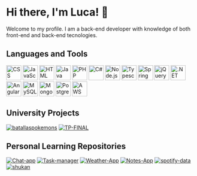 
<!-- Introduction Section -->
<div align="left">
  <h1>Hi there, I'm Luca! 👋</h1>
  <p>Welcome to my profile. I am a back-end developer with knowledge of both front-end and back-end tecnologies.</p>
</div>
<!-- Languages and Tools Section -->
<div align="left">
  <h2>Languages and Tools</h2>
</div>

<div align="left">
  <div>
    <img src="https://cdn.jsdelivr.net/npm/programming-languages-logos/src/css/css.png" alt="CSS" width="40" height="40">
    <img src="https://cdn.jsdelivr.net/npm/programming-languages-logos/src/javascript/javascript.png" alt="JavaScript" width="40" height="40">
    <img src="https://cdn.jsdelivr.net/npm/programming-languages-logos/src/html/html.png" alt="HTML" width="40" height="40">
    <img src="https://cdn.jsdelivr.net/npm/programming-languages-logos/src/java/java.png" alt="Java" width="40" height="40">
    <img src="https://cdn.jsdelivr.net/npm/programming-languages-logos/src/php/php.png" alt="PHP" width="40" height="40">
    <img src="https://cdn.jsdelivr.net/npm/programming-languages-logos/src/csharp/csharp.png" alt="C#" width="40" height="40">
    <img src="https://static-00.iconduck.com/assets.00/node-js-icon-454x512-nztofx17.png" alt="Node.js" width="40" height="40">
    <img src="https://upload.wikimedia.org/wikipedia/commons/thumb/4/4c/Typescript_logo_2020.svg/768px-Typescript_logo_2020.svg.png" alt="Typescript" width="40" height="40">
    <img src="https://www.vectorlogo.zone/logos/springio/springio-icon.svg" alt="Spring Framework" width="40" height="40">
    <img src="https://cdn.iconscout.com/icon/free/png-256/free-jquery-8-1175153.png?f=webp" alt="jQuery" width="40" height="40">
    <img src="https://seeklogo.com/images/M/microsoft-net-framework-logo-B9BA1A3DA1-seeklogo.com.png" alt=".NET" width="40" height="40">
    <img src="https://angular.io/assets/images/logos/angular/angular.png" alt="Angular" width="40" height="40">
    <img src="https://cdn.iconscout.com/icon/free/png-256/mysql-19-1174939.png" alt="MySQL" width="40" height="40">
    <img src="https://cdn.iconscout.com/icon/free/png-256/mongodb-5-1175140.png" alt="MongoDB" width="40" height="40">
    <img src="https://cdn.iconscout.com/icon/free/png-256/postgresql-226047.png" alt="PostgreSQL" width="40" height="40">
    <img src="https://cdn.iconscout.com/icon/free/png-256/aws-1869025-1583149.png" alt="AWS" width="40" height="40">
  </div>
</div>

<!-- University Repositories Section -->
<div align="left">
  <h2>University Projects</h2>
  <div>
    <a href="https://github.com/lucamodic/batallaspokemons"><img src="https://github-readme-stats.vercel.app/api/pin/?username=lucamodic&repo=batallaspokemons" alt="batallaspokemons"></a>
    <a href="https://github.com/lucamodic/TP-FINAL"><img src="https://github-readme-stats.vercel.app/api/pin/?username=lucamodic&repo=TP-FINAL" alt="TP-FINAL"></a>
  </div>
</div>

<!-- Personal Learning Repositories Section -->
<div align="left">
  <h2>Personal Learning Repositories</h2>
  <div>
    <a href="https://github.com/lucamodic/Chat-app"><img src="https://github-readme-stats.vercel.app/api/pin/?username=lucamodic&repo=Chat-app" alt="Chat-app"></a>
    <a href="https://github.com/lucamodic/Task-manager"><img src="https://github-readme-stats.vercel.app/api/pin/?username=lucamodic&repo=Task-manager" alt="Task-manager"></a>
    <a href="https://github.com/lucamodic/Weather-App"><img src="https://github-readme-stats.vercel.app/api/pin/?username=lucamodic&repo=Weather-App" alt="Weather-App"></a>
    <a href="https://github.com/lucamodic/Notes-App"><img src="https://github-readme-stats.vercel.app/api/pin/?username=lucamodic&repo=Notes-App" alt="Notes-App"></a>
    <a href="https://github.com/lucamodic/spotify-data"><img src="https://github-readme-stats.vercel.app/api/pin/?username=lucamodic&repo=spotify-data" alt="spotify-data"></a>
    <a href="https://github.com/lucamodic/shukan"><img src="https://github-readme-stats.vercel.app/api/pin/?username=lucamodic&repo=shukan" alt="shukan"></a>
  </div>
</div>


